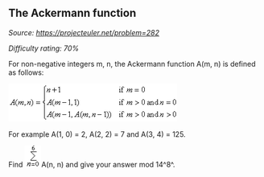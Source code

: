 The Ackermann function
----------------------

*Source: https://projecteuler.net/problem=282*


*Difficulty rating: 70%*

For non-negative integers m, n, the Ackermann function A(m, n) is
defined as follows:

![p282\_formula.gif](img/p282_formula.gif)

For example A(1, 0) = 2, A(2, 2) = 7 and A(3, 4) = 125.

Find ![p282formula3.gif](img/p282formula3.gif)A(n, n) and
give your answer mod 14^8^.
